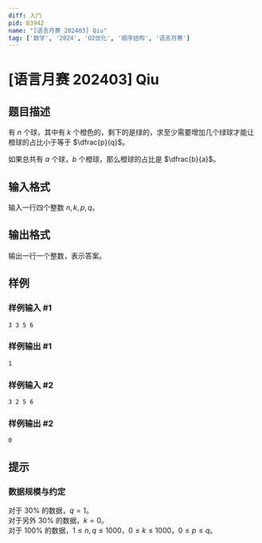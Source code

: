 ```yaml
---
diff: 入门
pid: B3942
name: "[语言月赛 202403] Qiu"
tag: ['数学', '2024', 'O2优化', '顺序结构', '语言月赛']
---
```

# [语言月赛 202403] Qiu
## 题目描述

有 $n$ 个球，其中有 $k$ 个橙色的，剩下的是绿的，求至少需要增加几个绿球才能让橙球的占比小于等于 $\dfrac{p}{q}$。

如果总共有 $a$ 个球，$b$ 个橙球，那么橙球的占比是 $\dfrac{b}{a}$。
## 输入格式

输入一行四个整数 $n,k,p,q$。
## 输出格式

输出一行一个整数，表示答案。
## 样例

### 样例输入 #1
```
3 3 5 6

```
### 样例输出 #1
```
1

```
### 样例输入 #2
```
3 2 5 6

```
### 样例输出 #2
```
0

```
## 提示

### 数据规模与约定

对于 $30\%$ 的数据，$q=1$。  
对于另外 $30\%$ 的数据，$k=0$。  
对于 $100\%$ 的数据，$1 \leq n,q \leq 1000$，$0 \leq k \leq 1000$，$0 \leq p \leq q$。  
